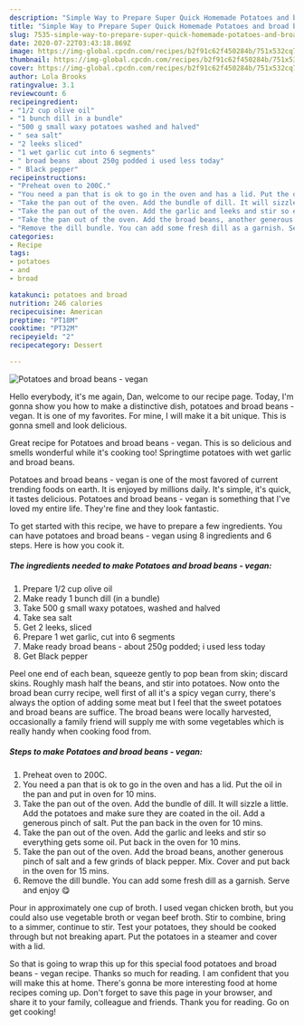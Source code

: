 ```yaml
---
description: "Simple Way to Prepare Super Quick Homemade Potatoes and broad beans - vegan"
title: "Simple Way to Prepare Super Quick Homemade Potatoes and broad beans - vegan"
slug: 7535-simple-way-to-prepare-super-quick-homemade-potatoes-and-broad-beans-vegan
date: 2020-07-22T03:43:18.869Z
image: https://img-global.cpcdn.com/recipes/b2f91c62f450284b/751x532cq70/potatoes-and-broad-beans-vegan-recipe-main-photo.jpg
thumbnail: https://img-global.cpcdn.com/recipes/b2f91c62f450284b/751x532cq70/potatoes-and-broad-beans-vegan-recipe-main-photo.jpg
cover: https://img-global.cpcdn.com/recipes/b2f91c62f450284b/751x532cq70/potatoes-and-broad-beans-vegan-recipe-main-photo.jpg
author: Lola Brooks
ratingvalue: 3.1
reviewcount: 6
recipeingredient:
- "1/2 cup olive oil"
- "1 bunch dill in a bundle"
- "500 g small waxy potatoes washed and halved"
- " sea salt"
- "2 leeks sliced"
- "1 wet garlic cut into 6 segments"
- " broad beans  about 250g podded i used less today"
- " Black pepper"
recipeinstructions:
- "Preheat oven to 200C."
- "You need a pan that is ok to go in the oven and has a lid. Put the oil in the pan and put in oven for 10 mins."
- "Take the pan out of the oven. Add the bundle of dill. It will sizzle a little. Add the potatoes and make sure they are coated in the oil. Add a generous pinch of salt. Put the pan back in the oven for 10 mins."
- "Take the pan out of the oven. Add the garlic and leeks and stir so everything gets some oil. Put back in the oven for 10 mins."
- "Take the pan out of the oven. Add the broad beans, another generous pinch of salt and a few grinds of black pepper. Mix. Cover and put back in the oven for 15 mins."
- "Remove the dill bundle. You can add some fresh dill as a garnish. Serve and enjoy 😋"
categories:
- Recipe
tags:
- potatoes
- and
- broad

katakunci: potatoes and broad 
nutrition: 246 calories
recipecuisine: American
preptime: "PT18M"
cooktime: "PT32M"
recipeyield: "2"
recipecategory: Dessert

---
```



![Potatoes and broad beans - vegan](https://img-global.cpcdn.com/recipes/b2f91c62f450284b/751x532cq70/potatoes-and-broad-beans-vegan-recipe-main-photo.jpg)

Hello everybody, it's me again, Dan, welcome to our recipe page. Today, I'm gonna show you how to make a distinctive dish, potatoes and broad beans - vegan. It is one of my favorites. For mine, I will make it a bit unique. This is gonna smell and look delicious.

Great recipe for Potatoes and broad beans - vegan. This is so delicious and smells wonderful while it&#39;s cooking too! Springtime potatoes with wet garlic and broad beans.

Potatoes and broad beans - vegan is one of the most favored of current trending foods on earth. It is enjoyed by millions daily. It's simple, it's quick, it tastes delicious. Potatoes and broad beans - vegan is something that I've loved my entire life. They're fine and they look fantastic.


To get started with this recipe, we have to prepare a few ingredients. You can have potatoes and broad beans - vegan using 8 ingredients and 6 steps. Here is how you cook it.

<!--inarticleads1-->

##### The ingredients needed to make Potatoes and broad beans - vegan:

1. Prepare 1/2 cup olive oil
1. Make ready 1 bunch dill (in a bundle)
1. Take 500 g small waxy potatoes, washed and halved
1. Take  sea salt
1. Get 2 leeks, sliced
1. Prepare 1 wet garlic, cut into 6 segments
1. Make ready  broad beans - about 250g podded; i used less today
1. Get  Black pepper


Peel one end of each bean, squeeze gently to pop bean from skin; discard skins. Roughly mash half the beans, and stir into potatoes. Now onto the broad bean curry recipe, well first of all it&#39;s a spicy vegan curry, there&#39;s always the option of adding some meat but I feel that the sweet potatoes and broad beans are suffice. The broad beans were locally harvested, occasionally a family friend will supply me with some vegetables which is really handy when cooking food from. 

<!--inarticleads2-->

##### Steps to make Potatoes and broad beans - vegan:

1. Preheat oven to 200C.
1. You need a pan that is ok to go in the oven and has a lid. Put the oil in the pan and put in oven for 10 mins.
1. Take the pan out of the oven. Add the bundle of dill. It will sizzle a little. Add the potatoes and make sure they are coated in the oil. Add a generous pinch of salt. Put the pan back in the oven for 10 mins.
1. Take the pan out of the oven. Add the garlic and leeks and stir so everything gets some oil. Put back in the oven for 10 mins.
1. Take the pan out of the oven. Add the broad beans, another generous pinch of salt and a few grinds of black pepper. Mix. Cover and put back in the oven for 15 mins.
1. Remove the dill bundle. You can add some fresh dill as a garnish. Serve and enjoy 😋


Pour in approximately one cup of broth. I used vegan chicken broth, but you could also use vegetable broth or vegan beef broth. Stir to combine, bring to a simmer, continue to stir. Test your potatoes, they should be cooked through but not breaking apart. Put the potatoes in a steamer and cover with a lid. 

So that is going to wrap this up for this special food potatoes and broad beans - vegan recipe. Thanks so much for reading. I am confident that you will make this at home. There's gonna be more interesting food at home recipes coming up. Don't forget to save this page in your browser, and share it to your family, colleague and friends. Thank you for reading. Go on get cooking!
